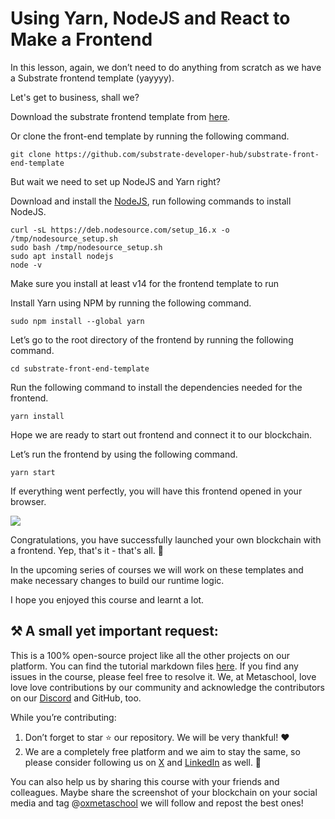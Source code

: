 # Using Yarn, NodeJS and React to Make a Frontend

In this lesson, again, we don’t need to do anything from scratch as we have a Substrate frontend template (yayyyy).

Let's get to business, shall we?

Download the substrate frontend template from [here](https://github.com/substrate-developer-hub/substrate-front-end-template).

Or clone the front-end template by running the following command.

```
git clone https://github.com/substrate-developer-hub/substrate-front-end-template
```

But wait we need to set up NodeJS and Yarn right?

Download and install the [NodeJS](https://nodejs.org/), run following commands to install NodeJS.

```
curl -sL https://deb.nodesource.com/setup_16.x -o /tmp/nodesource_setup.sh
sudo bash /tmp/nodesource_setup.sh
sudo apt install nodejs
node -v
```

Make sure you install at least v14 for the frontend template to run

Install Yarn using NPM by running the following command.

```
sudo npm install --global yarn
```

Let’s go to the root directory of the frontend by running the following command.

```
cd substrate-front-end-template
```

Run the following command to install the dependencies needed for the frontend.

```
yarn install
```

Hope we are ready to start out frontend and connect it to our blockchain.

Let’s run the frontend by using the following command.

```
yarn start
```

If everything went perfectly, you will have this frontend opened in your browser.

![](https://lh5.googleusercontent.com/rINjA0PvxGPnOTqRZ5Bcw1LPAKry3FNVmbVPT2kTk8pd_osseGECHNRk39bixHU15Sjz6bB0wLfbwMlAbOMd57YpB5L-WAJDqEkI34k1Ha6PfWOYp_xzxl5RQ5mkltLh-e0QVjWyr-4Szq4oYMUj4Uw9IIo25G2K7MTMFajH2pDDDGZy3RK0eOmOOSW_Lw)

Congratulations, you have successfully launched your own blockchain with a frontend. Yep, that's it - that's all. 🥳

In the upcoming series of courses we will work on these templates and make necessary changes to build our runtime logic.

I hope you enjoyed this course and learnt a lot.

## ⚒️ A small yet important request:

This is a 100% open-source project like all the other projects on our platform. You can find the tutorial markdown files [here](https://github.com/0xmetaschool/Learning-Projects/tree/main/How%20to%20create%20your%20own%20blockchain). If you find any issues in the course, please feel free to resolve it. We, at Metaschool, love love love contributions by our community and acknowledge the contributors on our [Discord](https://discord.com/invite/vbVMUwXWgc) and GitHub, too.

While you’re contributing:

1. Don’t forget to star ⭐️ our repository. We will be very thankful! ❤️
2. We are a completely free platform and we aim to stay the same, so please consider following us on [X](https://bit.ly/rust-subs-twitter) and [LinkedIn](https://bit.ly/rust-subs-linkedin) as well. 🫶



You can also help us by sharing this course with your friends and colleagues. Maybe share the screenshot of your blockchain on your social media and tag @[oxmetaschool](https://twitter.com/0xmetaschool) we will follow and repost the best ones!